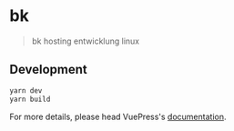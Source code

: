 # bk

> bk hosting entwicklung linux

## Development

```bash
yarn dev
yarn build
```

For more details, please head VuePress's [documentation](https://v1.vuepress.vuejs.org/).

